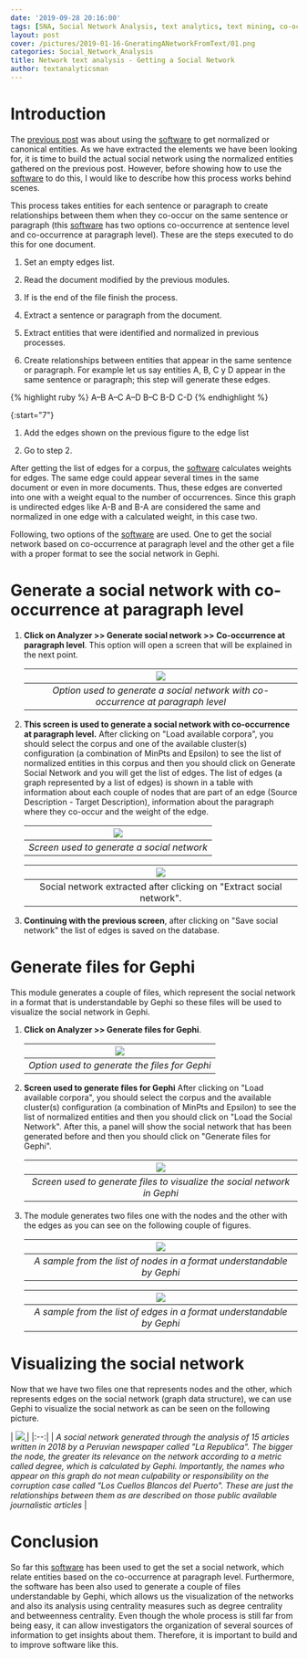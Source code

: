 ```yaml
---
date: '2019-09-28 20:16:00'
tags: [SNA, Social Network Analysis, text analytics, text mining, co-occurrence, entity named recognition, entity named classification,clustering, generating a social network from unstructured text, network text analysis]
layout: post
cover: /pictures/2019-01-16-GneratingANetworkFromText/01.png
categories: Social_Network_Analysis
title: Network text analysis - Getting a Social Network
author: textanalyticsman
---
```

# Introduction

The [previous post](/social_network_analysis/NetworkFromTextNormalizationEntities/) was about using the [software](https://github.com/textanalyticsman/extractnetworksfromtext) to get normalized or canonical entities. As we have extracted the elements we have been looking for, it is time to build the actual social network using the normalized entities gathered on the previous post. However, before showing how to use the [software](https://github.com/textanalyticsman/extractnetworksfromtext) to do this, I would like to describe how this process works behind scenes.

This process takes entities for each sentence or paragraph to create relationships between them when they co-occur on the same sentence or paragraph (this [software](https://github.com/textanalyticsman/extractnetworksfromtext) has two options co-occurrence at sentence level and co-occurrence at paragraph level). These are the steps executed to do this for one document.

1.  Set an empty edges list.

1.  Read the  document modified by the previous modules.

1.  If is the end of the file finish the process.

1.  Extract a sentence or paragraph from the document.

1.  Extract entities that were identified and normalized in previous processes.

1.  Create relationships between entities that appear in the same sentence or paragraph. For example let us say entities A, B, C y D appear in the same sentence or paragraph; this step will generate these edges.

{% highlight ruby %}
A–B
A–C
A–D
B–C
B-D
C-D
{% endhighlight %}

{:start="7"}
1.  Add the edges shown on the previous figure to the edge list

1.  Go to step 2.

After getting the list of edges for a corpus, the [software](https://github.com/textanalyticsman/extractnetworksfromtext) calculates weights for edges. The same edge could appear several times in the same document or even in more documents. Thus, these edges are converted into one with a weight equal to the number of occurrences. Since this graph is undirected edges like A-B and B-A are considered the same and normalized in one edge with a calculated weight, in this case two.

Following, two options of the [software](https://github.com/textanalyticsman/extractnetworksfromtext) are used. One to get the social network based on co-occurrence at paragraph level and the other get a file with a proper format to see the social network in Gephi.

# Generate a social network with co-occurrence at paragraph level


1.  **Click on Analyzer >> Generate social network >> Co-occurrence at paragraph level**. This option will open a screen that will be explained in the next point.

	| ![](/pictures/2019-09-28-NetworkFromTextGetSocialNetwork/01.png) | 
	|:--:| 
	| *Option used to generate a social network with co-occurrence at paragraph level* |

1.  **This screen is used to generate a social network with co-occurrence at paragraph level.** After clicking on "Load available corpora", you should select the corpus and one of the available cluster(s) configuration (a combination of MinPts and Epsilon) to see the list of normalized entities in this corpus and then you should click on Generate Social Network and you will get the list of edges. The list of edges (a graph represented by a list of edges) is shown in a table with information about each couple of nodes that are part of an edge (Source Description - Target Description), information about the paragraph where they co-occur and the weight of the edge.

	| [ ![](/pictures/2019-09-28-NetworkFromTextGetSocialNetwork/02.png) ](/pictures/2019-09-28-NetworkFromTextGetSocialNetwork/02.png)| 
	|:--:| 
	| *Screen used to generate a social network* |
	
	| [![](/pictures/2019-09-28-NetworkFromTextGetSocialNetwork/03.png)](/pictures/2019-09-28-NetworkFromTextGetSocialNetwork/03.png) | 
	|:--:| 
	| Social network extracted after clicking on "Extract social network". |

1. **Continuing with the previous screen**, after clicking on "Save social network" the list of edges is saved on the database.

# Generate files for Gephi
This module generates a couple of files, which represent the social network in a format that is understandable by Gephi so these files will be used to visualize the social network in Gephi.

1.  **Click on Analyzer >> Generate files for Gephi**. 

	| ![](/pictures/2019-09-28-NetworkFromTextGetSocialNetwork/04.png) | 
	|:--:| 
	| *Option used to generate the files for Gephi* |

1. **Screen used to generate files for Gephi** After clicking on "Load available corpora", you should select the corpus and the available cluster(s) configuration (a combination of MinPts and Epsilon) to see the list of normalized entities and then you should click on "Load the Social Network". After this, a panel will show the social network that has been generated before and then you should click on "Generate files for Gephi".

	| [![](/pictures/2019-09-28-NetworkFromTextGetSocialNetwork/05.png)](/pictures/2019-09-28-NetworkFromTextGetSocialNetwork/05.png) | 
	|:--:| 
	| *Screen used to generate files to visualize the social network in Gephi* |
	
1. The module generates two files one with the nodes and the other with the edges as you can see on the following couple of figures.

	| [![](/pictures/2019-09-28-NetworkFromTextGetSocialNetwork/06.png)](/pictures/2019-09-28-NetworkFromTextGetSocialNetwork/06.png) | 
	|:--:| 
	| *A sample from the list of nodes in a format understandable by Gephi* |
	
	| [![](/pictures/2019-09-28-NetworkFromTextGetSocialNetwork/07.png)](/pictures/2019-09-28-NetworkFromTextGetSocialNetwork/07.png) | 
	|:--:| 
	| *A sample from the list of edges in a format understandable by Gephi* |	
	
# Visualizing the social network

Now that we have two files one that represents nodes and the other, which represents edges on the social network (graph data structure), we can use Gephi to visualize the social network as can be seen on the following picture.

| [ ![](/pictures/2019-09-28-NetworkFromTextGetSocialNetwork/08.png) ](/pictures/2019-09-28-NetworkFromTextGetSocialNetwork/08.png)|
	|:--:| 
	| *A social network generated through the analysis of 15 articles written in 2018 by a Peruvian newspaper called "La Republica". The bigger the node, the greater its relevance on the network according to a metric called degree, which is calculated by Gephi. Importantly, the names who appear on this graph do not mean culpability or responsibility on the corruption case called "Los Cuellos Blancos del Puerto". These are just the relationships between them as are described on those public available journalistic articles* |	

# Conclusion
 So far this [software](https://github.com/textanalyticsman/extractnetworksfromtext) has been used to get the set a social network, which relate entities based on the co-occurrence at paragraph level. Furthermore, the software has been also used to generate a couple of files understandable by Gephi, which allows us the visualization of the networks and also its analysis using centrality measures such as degree centrality and betweenness centrality. Even though the whole process is still far from being easy, it can allow investigators the organization of several sources of information to get insights about them. Therefore, it is important to build and to improve software like this.
